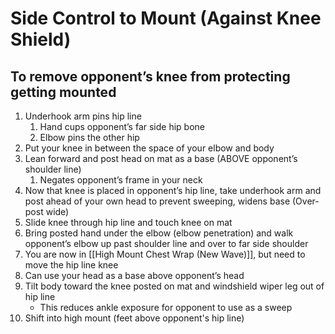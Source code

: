 # Side Control to Mount (Against Knee Shield)

## To remove opponent’s knee from protecting getting mounted

1. Underhook arm pins hip line
    1. Hand cups opponent’s far side hip bone
    2. Elbow pins the other hip
2. Put your knee in between the space of your elbow and body
3. Lean forward and post head on mat as a base (ABOVE opponent’s shoulder line)
    1. Negates opponent’s frame in your neck
4. Now that knee is placed in opponent’s hip line, take underhook arm and post ahead of your own head to prevent sweeping, widens base (Over-post wide)
5. Slide knee through hip line and touch knee on mat
6. Bring posted hand under the elbow (elbow penetration) and walk opponent’s elbow up past shoulder line and over to far side shoulder
7. You are now in [[High Mount Chest Wrap (New Wave)]], but need to move the hip line knee
8. Can use your head as a base above opponent’s head
9. Tilt body toward the knee posted on mat and windshield wiper leg out of hip line
    - This reduces ankle exposure for opponent to use as a sweep
10. Shift into high mount (feet above opponent's hip line)
